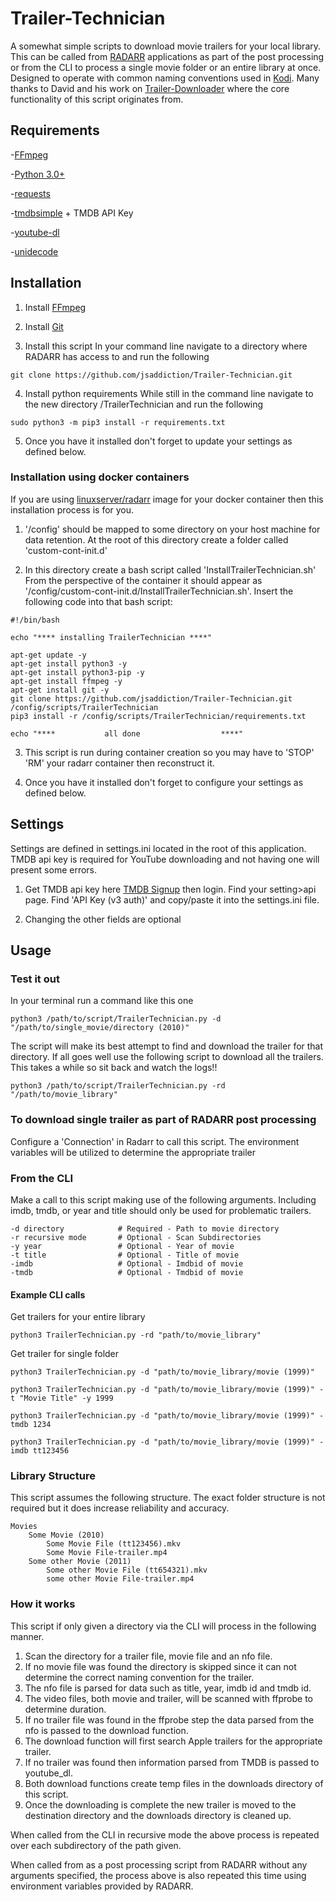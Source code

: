 # Trailer-Technician
A somewhat simple scripts to download movie trailers for your local library.  This can be called from [RADARR](https://github.com/Radarr/Radarr) applications as part of the post processing or from the CLI to process a single movie folder or an entire library at once.  Designed to operate with common naming conventions used in [Kodi](https://kodi.tv).  Many thanks to David and his work on [Trailer-Downloader](https://github.com/airship-david/Trailer-Downloader) where the core functionality of this script originates from.

## Requirements
-[FFmpeg](https://github.com/FFmpeg/FFmpeg)

-[Python 3.0+](https://www.python.org/)

-[requests](https://github.com/psf/requests)

-[tmdbsimple](https://github.com/celiao/tmdbsimple/blob/master/README.rst) + TMDB API Key

-[youtube-dl](https://github.com/rg3/youtube-dl/blob/master/README.md#installation)

-[unidecode](https://github.com/avian2/unidecode)

## Installation
1. Install [FFmpeg](https://github.com/FFmpeg/FFmpeg)

2. Install [Git](https://git-scm.com/downloads)

3. Install this script
In your command line navigate to a directory where RADARR has access to and run the following
```
git clone https://github.com/jsaddiction/Trailer-Technician.git
```

4. Install python requirements
While still in the command line navigate to the new directory /TrailerTechnician and run the following
```
sudo python3 -m pip3 install -r requirements.txt
```

5. Once you have it installed don't forget to update your settings as defined below.

### Installation using docker containers
If you are using [linuxserver/radarr](https://hub.docker.com/r/linuxserver/radarr) image for your docker container then this installation process is for you.

1. '/config' should be mapped to some directory on your host machine for data retention. At the root of this directory create a folder called 'custom-cont-init.d'

2. In this directory create a bash script called 'InstallTrailerTechnician.sh'  From the perspective of the container it should appear as '/config/custom-cont-init.d/InstallTrailerTechnician.sh'. Insert the following code into that bash script:
```
#!/bin/bash

echo "**** installing TrailerTechnician ****"

apt-get update -y
apt-get install python3 -y
apt-get install python3-pip -y
apt-get install ffmpeg -y
apt-get install git -y
git clone https://github.com/jsaddiction/Trailer-Technician.git /config/scripts/TrailerTechnician
pip3 install -r /config/scripts/TrailerTechnician/requirements.txt

echo "****           all done                  ****"
```

3. This script is run during container creation so you may have to 'STOP' 'RM' your radarr container then reconstruct it.

4. Once you have it installed don't forget to configure your settings as defined below.

## Settings
Settings are defined in settings.ini located in the root of this application.  TMDB api key is required for YouTube downloading and not having one will present some errors.

1. Get TMDB api key here [TMDB Signup](https://www.themoviedb.org/signup) then login. Find your setting>api page.  Find 'API Key (v3 auth)' and copy/paste it into the settings.ini file.

2. Changing the other fields are optional

## Usage

### Test it out
In your terminal run a command like this one
```
python3 /path/to/script/TrailerTechnician.py -d "/path/to/single_movie/directory (2010)"
```
The script will make its best attempt to find and download the trailer for that directory. If all goes well use the following script to download all the trailers.  This takes a while so sit back and watch the logs!!
```
python3 /path/to/script/TrailerTechnician.py -rd "/path/to/movie_library"
```

### To download single trailer as part of RADARR post processing
Configure a 'Connection' in Radarr to call this script. The environment variables will be utilized to determine the appropriate trailer

### From the CLI
Make a call to this script making use of the following arguments.  Including imdb, tmdb, or year and title should only be used for problematic trailers.
```
-d directory            # Required - Path to movie directory
-r recursive mode       # Optional - Scan Subdirectories
-y year                 # Optional - Year of movie
-t title                # Optional - Title of movie
-imdb                   # Optional - Imdbid of movie
-tmdb                   # Optional - Tmdbid of movie
```

#### Example CLI calls
Get trailers for your entire library
```
python3 TrailerTechnician.py -rd "path/to/movie_library"
```

Get trailer for single folder
```
python3 TrailerTechnician.py -d "path/to/movie_library/movie (1999)"

python3 TrailerTechnician.py -d "path/to/movie_library/movie (1999)" -t "Movie Title" -y 1999

python3 TrailerTechnician.py -d "path/to/movie_library/movie (1999)" -tmdb 1234

python3 TrailerTechnician.py -d "path/to/movie_library/movie (1999)" -imdb tt123456
```

### Library Structure
This script assumes the following structure.  The exact folder structure is not required but it does increase reliability and accuracy.

```
Movies
    Some Movie (2010)
        Some Movie File (tt123456).mkv
        Some Movie File-trailer.mp4
    Some other Movie (2011)
        Some other Movie File (tt654321).mkv
        some other Movie File-trailer.mp4
```

### How it works
This script if only given a directory via the CLI will process in the following manner.
1. Scan the directory for a trailer file, movie file and an nfo file.
2. If no movie file was found the directory is skipped since it can not determine the correct naming convention for the trailer.
3. The nfo file is parsed for data such as title, year, imdb id and tmdb id.
4. The video files, both movie and trailer, will be scanned with ffprobe to determine duration.
5. If no trailer file was found in the ffprobe step the data parsed from the nfo is passed to the download function.
6. The download function will first search Apple trailers for the appropriate trailer.
7. If no trailer was found then information parsed from TMDB is passed to youtube_dl.
8. Both download functions create temp files in the downloads directory of this script.
9. Once the downloading is complete the new trailer is moved to the destination directory and the downloads directory is cleaned up.

When called from the CLI in recursive mode the above process is repeated over each subdirectory of the path given.

When called from as a post processing script from RADARR without any arguments specified, the process above is also repeated this time using environment variables provided by RADARR.